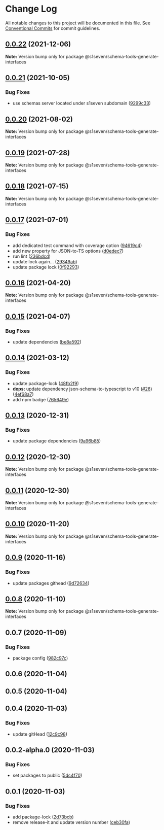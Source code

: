 # Change Log

All notable changes to this project will be documented in this file.
See [Conventional Commits](https://conventionalcommits.org) for commit guidelines.

## [0.0.22](http://github.com/s1seven/schema-tools/compare/@s1seven/schema-tools-generate-interfaces@0.0.21...@s1seven/schema-tools-generate-interfaces@0.0.22) (2021-12-06)

**Note:** Version bump only for package @s1seven/schema-tools-generate-interfaces





## [0.0.21](http://github.com/s1seven/schema-tools/compare/@s1seven/schema-tools-generate-interfaces@0.0.20...@s1seven/schema-tools-generate-interfaces@0.0.21) (2021-10-05)


### Bug Fixes

* use schemas server located under s1seven subdomain ([9299c33](http://github.com/s1seven/schema-tools/commit/9299c33ecbe2bc414ec76b893f4c222ace6305e0))





## [0.0.20](http://github.com/s1seven/schema-tools/compare/@s1seven/schema-tools-generate-interfaces@0.0.19...@s1seven/schema-tools-generate-interfaces@0.0.20) (2021-08-02)

**Note:** Version bump only for package @s1seven/schema-tools-generate-interfaces





## [0.0.19](http://github.com/s1seven/schema-tools/compare/@s1seven/schema-tools-generate-interfaces@0.0.18...@s1seven/schema-tools-generate-interfaces@0.0.19) (2021-07-28)

**Note:** Version bump only for package @s1seven/schema-tools-generate-interfaces





## [0.0.18](http://github.com/s1seven/schema-tools/compare/@s1seven/schema-tools-generate-interfaces@0.0.17...@s1seven/schema-tools-generate-interfaces@0.0.18) (2021-07-15)

**Note:** Version bump only for package @s1seven/schema-tools-generate-interfaces





## [0.0.17](http://github.com/s1seven/schema-tools/compare/@s1seven/schema-tools-generate-interfaces@0.0.16...@s1seven/schema-tools-generate-interfaces@0.0.17) (2021-07-01)


### Bug Fixes

* add dedicated test command with coverage option ([94619c4](http://github.com/s1seven/schema-tools/commit/94619c46ee938ada811c845f7b583c8435a852ec))
* add new property for JSON-to-TS options ([d0edec7](http://github.com/s1seven/schema-tools/commit/d0edec7c3e3978ac6ca56cb95d40bb930e4f16c8))
* run lint ([236bdcd](http://github.com/s1seven/schema-tools/commit/236bdcdd1792be707a940d9ef72fb501db6b55ce))
* update lock again... ([29349ab](http://github.com/s1seven/schema-tools/commit/29349ab81362151aa393be0bbee9abba50a7bb11))
* update package lock ([0f92293](http://github.com/s1seven/schema-tools/commit/0f92293203cce89e8903a8675cef41f8a2df9f0e))





## [0.0.16](http://github.com/s1seven/schema-tools/compare/@s1seven/schema-tools-generate-interfaces@0.0.15...@s1seven/schema-tools-generate-interfaces@0.0.16) (2021-04-20)

**Note:** Version bump only for package @s1seven/schema-tools-generate-interfaces





## [0.0.15](http://github.com/s1seven/schema-tools/compare/@s1seven/schema-tools-generate-interfaces@0.0.14...@s1seven/schema-tools-generate-interfaces@0.0.15) (2021-04-07)


### Bug Fixes

* update dependencies ([be8a592](http://github.com/s1seven/schema-tools/commit/be8a5929d9df210874f48379f7fba91918596b18))





## [0.0.14](http://github.com/s1seven/schema-tools/compare/@s1seven/schema-tools-generate-interfaces@0.0.13...@s1seven/schema-tools-generate-interfaces@0.0.14) (2021-03-12)


### Bug Fixes

* update package-lock ([48fb2f9](http://github.com/s1seven/schema-tools/commit/48fb2f94cf0fcda8c35b64557aeb2b69419358da))
* **deps:** update dependency json-schema-to-typescript to v10 ([#26](http://github.com/s1seven/schema-tools/issues/26)) ([4ef68a7](http://github.com/s1seven/schema-tools/commit/4ef68a772c09ca8c8fe2f1c91dec94744565a305))
* add npm badge ([765649e](http://github.com/s1seven/schema-tools/commit/765649e03f4a886391e0fa3be266cccebd2d68cb))





## [0.0.13](http://github.com/s1seven/schema-tools/compare/@s1seven/schema-tools-generate-interfaces@0.0.12...@s1seven/schema-tools-generate-interfaces@0.0.13) (2020-12-31)


### Bug Fixes

* update package dependencies ([9a96b85](http://github.com/s1seven/schema-tools/commit/9a96b85bd7ce2f28a036f8545dc40d51180a419b))





## [0.0.12](http://github.com/s1seven/schema-tools/compare/@s1seven/schema-tools-generate-interfaces@0.0.11...@s1seven/schema-tools-generate-interfaces@0.0.12) (2020-12-30)

**Note:** Version bump only for package @s1seven/schema-tools-generate-interfaces





## [0.0.11](http://github.com/s1seven/schema-tools/compare/@s1seven/schema-tools-generate-interfaces@0.0.10...@s1seven/schema-tools-generate-interfaces@0.0.11) (2020-12-30)

**Note:** Version bump only for package @s1seven/schema-tools-generate-interfaces





## [0.0.10](http://github.com/s1seven/schema-tools/compare/@s1seven/schema-tools-generate-interfaces@0.0.9...@s1seven/schema-tools-generate-interfaces@0.0.10) (2020-11-20)

**Note:** Version bump only for package @s1seven/schema-tools-generate-interfaces





## [0.0.9](http://github.com/s1seven/schema-tools/compare/@s1seven/schema-tools-generate-interfaces@0.0.8...@s1seven/schema-tools-generate-interfaces@0.0.9) (2020-11-16)


### Bug Fixes

* update packages githead ([9d72634](http://github.com/s1seven/schema-tools/commit/9d726345a19ee1424d5d4543bb3fa14bff222e7f))





## [0.0.8](http://github.com/s1seven/schema-tools/compare/@s1seven/schema-tools-generate-interfaces@0.0.7...@s1seven/schema-tools-generate-interfaces@0.0.8) (2020-11-10)

**Note:** Version bump only for package @s1seven/schema-tools-generate-interfaces





## 0.0.7 (2020-11-09)


### Bug Fixes

* package config ([982c97c](http://github.com/s1seven/schema-tools/commit/982c97cde381f0886c28ce6392cc05d5aec0fa76))



## 0.0.6 (2020-11-04)



## 0.0.5 (2020-11-04)



## 0.0.4 (2020-11-03)


### Bug Fixes

* update gitHead ([12c9c98](http://github.com/s1seven/schema-tools/commit/12c9c98c2e3cff9a3c2ed503ebdacb621c940dfa))



## 0.0.2-alpha.0 (2020-11-03)


### Bug Fixes

* set packages to public ([5dc4f70](http://github.com/s1seven/schema-tools/commit/5dc4f705f3c40273843c1a56d296ac1b1f3e7f2d))



## 0.0.1 (2020-11-03)


### Bug Fixes

* add package-lock ([2d73bcb](http://github.com/s1seven/schema-tools/commit/2d73bcb8559ba327a098533faa03f365b1159837))
* remove release-it and update version number ([ceb30fa](http://github.com/s1seven/schema-tools/commit/ceb30fa327b2700dac44209276f413900c213784))
